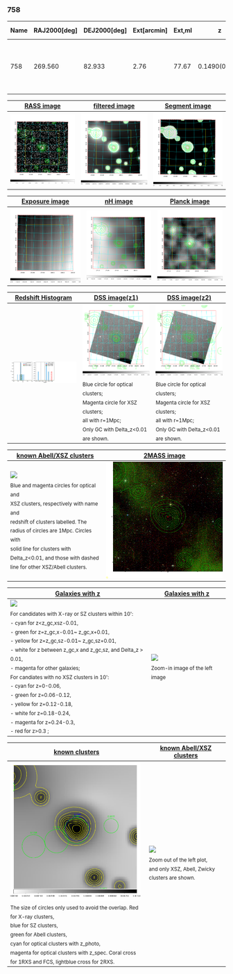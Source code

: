 <div STYLE="page-break-after: always;"></div>

### 758

|Name|RAJ2000[deg]|DEJ2000[deg] |Ext[arcmin]| Ext,ml | z | z_src| C|GC(XSZ,Delta_z<0.01)| GC(OPT,Delta_z<0.01)|GC| R_sig[arcmin] | R500[arcmin] | R500[Mpc]| CRsig[c/s] | CR500[c/s] |L500[1E44 erg/s]|F500[1E-12 erg/s/cm^2]| M500[1E14 Msun]|Tx[keV]|Cnt_sig|Beta|Rc[arcmin]|Comment|Alias|
|---|---|---|---|---|---|------|---|--------|---------|----------|---|---|---|---|---|---|---|---|---|---|---|---|---|---|
|758| 269.560| 82.933| 2.76| 77.67| 0.1490(0.006)| z1,| G| -| -| A, Tar, W| 11.238| 5.765| 0.899| 0.101(0.019)| 0.093(0.018)| 1.011(0.095)| 1.686(0.158)| 2.39(0.11)| 3.84(0.11)| 158.0| 0.906(-0.105+0.067)| 4.667(-0.666+0.484)| An SZ cluster with $z$ = 0.169 and offset = 0.21 Mpc| t118|

|[RASS image](../image/758/758_img.pdf)|[filtered image](../image/758/758_fil.pdf)|[Segment image](../image/758/758_seg.pdf)|
|-------------------|--------------------|-------------------|
| <img src="../image/758/758_img.png" width="300">  | <img src="../image/758/758_fil.png" width="300">   | <img src="../image/758/758_seg.png" width="300">  |

|[Exposure image](../image/758/758_mex.pdf)| [nH image](../image/758/758_nh.pdf)| [Planck image](../image/758/758_p.pdf)|
|-------------------|--------------------|-------------------|
|<img src="../image/758/758_mex.png" width="300">   | <img src="../image/758/758_nh.png" width="300">    | <img src="../image/758/758_p.png" width="300"> |

|[Redshift Histogram](../image/758/758_zg.pdf) | [DSS image(z1)](../image/758/758_dss_z1.pdf)      |  [DSS image(z2)](../image/758/758_dss_z2.pdf)    |
|-------------------|--------------------|-------------------|
|<img src="../image/758/758_zg.png" width="300"> |<img src="../image/758/758_dss_z1.png" width="300"> <sub><br>Blue circle for optical clusters; <br>Magenta circle for XSZ clusters; <br>all with r=1Mpc; <br>Only GC with Delta_z<0.01 are shown. </sub>| <img src="../image/758/758_dss_z2.png" width="300"><sub><br>Blue circle for optical clusters; <br>Magenta circle for XSZ clusters; <br>all with r=1Mpc; <br>Only GC with Delta_z<0.01 are shown. </sub> |

|[known Abell/XSZ clusters](../image/758/758_m.pdf) | [2MASS image](../image/758/758_2mass.pdf)      |
|-------------------|-------------------|
|<img src=../image/758/758_m.png width="300"> <br><sub>Blue and magenta circles for optical and <br>XSZ clusters, respectively with name and <br>redshift of clusters labelled. The <br>radius of circles are 1Mpc. Circles with <br>solid line for clusters with <br>Delta_z<0.01, and those with dashed <br>line for other XSZ/Abell clusters.        </sub>|<img src="../image/758/758_2mass.png" width="300">  |

|[Galaxies with z](../image/758/758_opt_ned.pdf) |[Galaxies with z](../image/758/758_opt_ned_zoom.pdf) |
|-------------------|-------------------|
| <img src=../image/758/758_opt_ned.png width="300"> <br><sub> For candidates with X-ray or SZ clusters within 10': <br> - cyan for z<z_gc,xsz-0.01, <br> - green for z=z_gc,x-0.01~ z_gc,x+0.01, <br> - yellow for z=z_gc,sz-0.01~ z_gc,sz+0.01, <br> - white for z between z_gc,x and z_gc,sz, and Delta_z > 0.01, <br> - magenta for other galaxies; <br>For candiates with no XSZ clusters in 10': <br> - cyan for z=0-0.06, <br> - green for z=0.06-0.12, <br> - yellow for z=0.12-0.18, <br> - white for z=0.18-0.24, <br> - magenta for z=0.24-0.3, <br> - red for z>0.3 ;  </sub>|<img src=../image/758/758_opt_ned_zoom.png width="300">  <br><sub> Zoom-in image of the left image</sub>|

|[known clusters](../image/758/758_gc.pdf) |[known Abell/XSZ clusters](../image/758/758_gc_large.pdf) |
|-------------------|-------------------|
| <img src=../image/758/758_gc.png width="300"> <br><sub> The size of circles only used to avoid the overlap. Red for X-ray clusters, <br> blue for SZ clusters, <br> green for Abell clusters, <br> cyan for optical clusters with z_photo, <br> magenta for optical clusters with z_spec. Coral cross for 1RXS and FCS, lightblue cross for 2RXS. </sub>|<img src=../image/758/758_gc_large.png width="300"> <br><sub> Zoom out of the left plot, <br> and only XSZ, Abell, Zwicky clusters are shown. </sub> |



